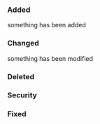 ### Added
something has been added

### Changed
something has been modified

### Deleted

### Security

### Fixed

